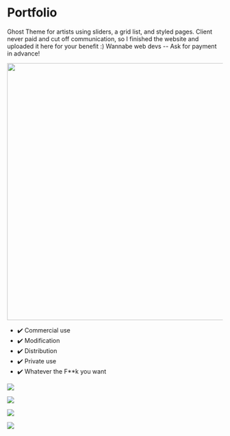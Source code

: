 # Portfolio

Ghost Theme for artists using sliders, a grid list, and styled pages. Client never paid and cut off communication, so I finished the website and uploaded it here for your benefit :) Wannabe web devs -- Ask for payment in advance! 

<img src="http://s3.amazonaws.com/theoatmeal-img/comics/exposure/exposure.png" width=600>


* ✔️ Commercial use
* ✔️ Modification
* ✔️ Distribution
* ✔️ Private use
* ✔️ Whatever the F\*\*k you want


![](http://i.imgur.com/gV3qAnQ.jpg)

![](http://i.imgur.com/hHbLAHb.jpg)

![](http://i.imgur.com/08EhB7f.png)

![](http://i.imgur.com/VLqoJRB.png)
